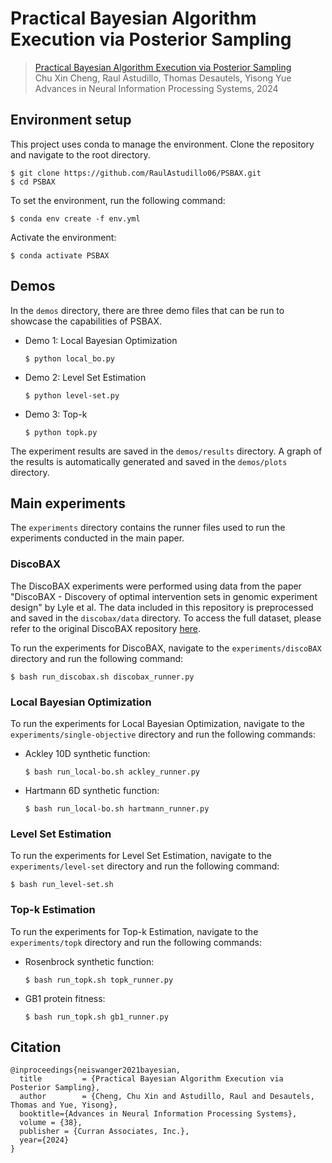 # Practical Bayesian Algorithm Execution via Posterior Sampling

> [Practical Bayesian Algorithm Execution via Posterior Sampling](https://arxiv.org/abs/2410.20596)\
> Chu Xin Cheng, Raul Astudillo, Thomas Desautels, Yisong Yue\
> Advances in Neural Information Processing Systems, 2024


## Environment setup
This project uses conda to manage the environment. Clone the repository and navigate to the root directory.
```
$ git clone https://github.com/RaulAstudillo06/PSBAX.git
$ cd PSBAX
```
To set the environment, run the following command:
```
$ conda env create -f env.yml
```
Activate the environment:
```
$ conda activate PSBAX
```

## Demos
In the `demos` directory, there are three demo files that can be run to showcase the capabilities of PSBAX.

- Demo 1: Local Bayesian Optimization
    ```
    $ python local_bo.py
    ```
- Demo 2: Level Set Estimation
    ```
    $ python level-set.py
    ```
- Demo 3: Top-k
    ```
    $ python topk.py
    ```

The experiment results are saved in the `demos/results` directory. A graph of the results is automatically generated and saved in the `demos/plots` directory.


## Main experiments

The `experiments` directory contains the runner files used to run the experiments conducted in the main paper.

### DiscoBAX
The DiscoBAX experiments were performed using data from the paper "DiscoBAX - Discovery of optimal intervention sets in genomic experiment design" by Lyle et al. The data included in this repository is preprocessed and saved in the `discobax/data` directory. To access the full dataset, please refer to the original DiscoBAX repository [here](https://github.com/amehrjou/DiscoBAX). 

To run the experiments for DiscoBAX, navigate to the `experiments/discoBAX` directory and run the following command:
```
$ bash run_discobax.sh discobax_runner.py
```

### Local Bayesian Optimization
To run the experiments for Local Bayesian Optimization, navigate to the `experiments/single-objective` directory and run the following commands:

- Ackley 10D synthetic function:
    ```
    $ bash run_local-bo.sh ackley_runner.py
    ```
- Hartmann 6D synthetic function:
    ```
    $ bash run_local-bo.sh hartmann_runner.py
    ```

### Level Set Estimation
To run the experiments for Level Set Estimation, navigate to the `experiments/level-set` directory and run the following command:
```
$ bash run_level-set.sh
```

### Top-k Estimation
To run the experiments for Top-k Estimation, navigate to the `experiments/topk` directory and run the following commands:

- Rosenbrock synthetic function:
    ```
    $ bash run_topk.sh topk_runner.py
    ```
- GB1 protein fitness:
    ```
    $ bash run_topk.sh gb1_runner.py
    ```

## Citation
```
@inproceedings{neiswanger2021bayesian,
  title         = {Practical Bayesian Algorithm Execution via Posterior Sampling},
  author        = {Cheng, Chu Xin and Astudillo, Raul and Desautels, Thomas and Yue, Yisong},
  booktitle={Advances in Neural Information Processing Systems},
  volume = {38},
  publisher = {Curran Associates, Inc.},
  year={2024}
}
